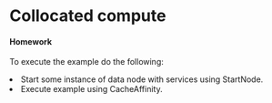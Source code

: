 <h1> Collocated compute </h1>
<h4> Homework </h4>

To execute the example do the following:
<lu>
<li>
Start some instance of data node with services using StartNode.
</li>
<li>
Execute example using CacheAffinity.
</li>
</lu>
